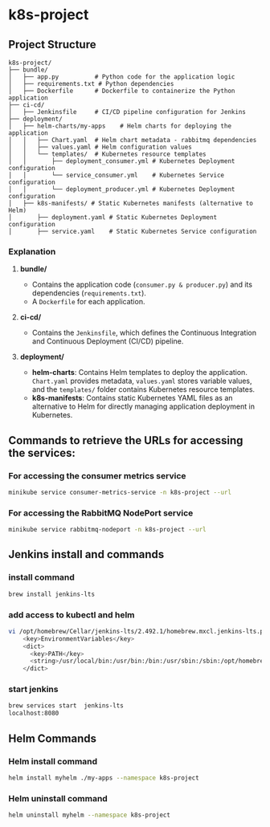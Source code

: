 # k8s-project

## Project Structure

```plaintext
k8s-project/
├── bundle/
│   ├── app.py          # Python code for the application logic
│   ├── requirements.txt # Python dependencies
│   ├── Dockerfile      # Dockerfile to containerize the Python application
├── ci-cd/
│   ├── Jenkinsfile     # CI/CD pipeline configuration for Jenkins
├── deployment/
│   ├── helm-charts/my-apps    # Helm charts for deploying the application
│   │   ├── Chart.yaml  # Helm chart metadata - rabbitmq dependencies
│   │   ├── values.yaml # Helm configuration values
│   │   └── templates/  # Kubernetes resource templates
│   │       ├── deployment_consumer.yml # Kubernetes Deployment configuration
│   │       └── service_consumer.yml    # Kubernetes Service configuration
│   │       └── deployment_producer.yml # Kubernetes Deployment configuration
│   ├── k8s-manifests/ # Static Kubernetes manifests (alternative to Helm)
│       ├── deployment.yaml # Static Kubernetes Deployment configuration
│       ├── service.yaml    # Static Kubernetes Service configuration
```

### Explanation

1. **bundle/**
    - Contains the application code (`consumer.py & producer.py`) and its dependencies (`requirements.txt`).
    - A `Dockerfile` for each application.

2. **ci-cd/**
    - Contains the `Jenkinsfile`, which defines the Continuous Integration and Continuous Deployment (CI/CD) pipeline.
      

3. **deployment/**
    - **helm-charts**: Contains Helm templates to deploy the application. `Chart.yaml` provides metadata, `values.yaml`
      stores variable values, and the `templates/` folder contains Kubernetes resource templates.
    - **k8s-manifests**: Contains static Kubernetes YAML files as an alternative to Helm for directly managing
      application deployment in Kubernetes.

## Commands to retrieve the URLs for accessing the services:

### For accessing the consumer metrics service
```bash
minikube service consumer-metrics-service -n k8s-project --url
```

### For accessing the RabbitMQ NodePort service
```bash
minikube service rabbitmq-nodeport -n k8s-project --url
```
## Jenkins install and commands
### install command
```bash
brew install jenkins-lts 
```
### add access to kubectl and helm
```bash
vi /opt/homebrew/Cellar/jenkins-lts/2.492.1/homebrew.mxcl.jenkins-lts.plist
    <key>EnvironmentVariables</key>
    <dict>
      <key>PATH</key>
      <string>/usr/local/bin:/usr/bin:/bin:/usr/sbin:/sbin:/opt/homebrew/bin/:/Applications/Docker.app/Contents/Resources/bin/:/Users/michaelrosenbaum/Library/Group\ Containers/group.com.docker/Applications/Docker.app/Contents/Resources/bin</string>
    </dict>
```
### start jenkins
```bash
brew services start  jenkins-lts 
localhost:8080
```
## Helm Commands 
### Helm install command
```bash
helm install myhelm ./my-apps --namespace k8s-project
```
### Helm uninstall command
```bash
helm uninstall myhelm --namespace k8s-project
```